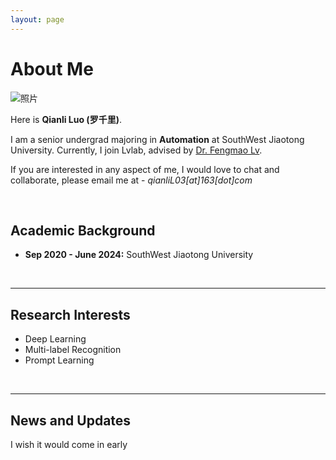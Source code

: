 ```yaml
---
layout: page
---
```


# About Me



![照片](D:\blog\blog_git\imrookie666.github.io\images\luoqianli.jpg)

Here is **Qianli Luo (罗千里)**.

I am a senior undergrad majoring in **Automation** at SouthWest Jiaotong University. Currently, I join Lvlab, advised by  [Dr. Fengmao Lv](https://fengmaolv.github.io/online-cv/#). 

If you are interested in any aspect of me, I would love to chat and collaborate, please email me at - *qianliL03[at]163[dot]com*

<br>

## Academic Background


- **Sep 2020 - June 2024:** SouthWest Jiaotong University 


<br>

---

## Research Interests

- Deep Learning
- Multi-label Recognition
- Prompt Learning


<br>

---

## News and Updates

I wish it would come in early

<br>

